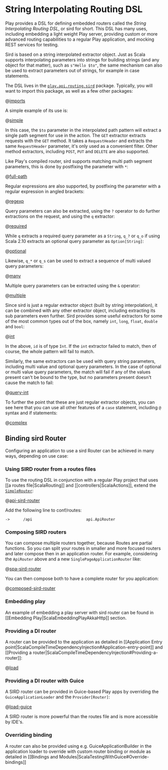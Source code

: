 <!--- Copyright (C) 2009-2017 Lightbend Inc. <https://www.lightbend.com> -->
# String Interpolating Routing DSL

Play provides a DSL for defining embedded routers called the *String Interpolating Routing DSL*, or sird for short.  This DSL has many uses, including embedding a light weight Play server, providing custom or more advanced routing capabilities to a regular Play application, and mocking REST services for testing.

Sird is based on a string interpolated extractor object.  Just as Scala supports interpolating parameters into strings for building strings (and any object for that matter), such as `s"Hello $to"`, the same mechanism can also be used to extract parameters out of strings, for example in case statements.

The DSL lives in the [`play.api.routing.sird`](api/scala/play/api/routing/sird/) package. Typically, you will want to import this package, as well as a few other packages:

@[imports](code/ScalaSirdRouter.scala)

A simple example of its use is:

@[simple](code/ScalaSirdRouter.scala)

In this case, the `$to` parameter in the interpolated path pattern will extract a single path segment for use in the action.  The `GET` extractor extracts requests with the `GET` method.  It takes a `RequestHeader` and extracts the same `RequestHeader` parameter, it's only used as a convenient filter.  Other method extractors, including `POST`, `PUT` and `DELETE` are also supported.

Like Play's compiled router, sird supports matching multi path segment parameters, this is done by postfixing the parameter with `*`:

@[full-path](code/ScalaSirdRouter.scala)

Regular expressions are also supported, by postfixing the parameter with a regular expression in angled brackets:

@[regexp](code/ScalaSirdRouter.scala)

Query parameters can also be extracted, using the `?` operator to do further extractions on the request, and using the `q` extractor:

@[required](code/ScalaSirdRouter.scala)

While `q` extracts a required query parameter as a `String`, `q_?` or `q_o` if using Scala 2.10 extracts an optional query parameter as `Option[String]`:

@[optional](code/ScalaSirdRouter.scala)

Likewise, `q_*` or `q_s` can be used to extract a sequence of multi valued query parameters:

@[many](code/ScalaSirdRouter.scala)

Multiple query parameters can be extracted using the `&` operator:

@[multiple](code/ScalaSirdRouter.scala)

Since sird is just a regular extractor object (built by string interpolation), it can be combined with any other extractor object, including extracting its sub parameters even further.  Sird provides some useful extractors for some of the most common types out of the box, namely `int`, `long`, `float`, `double` and `bool`:

@[int](code/ScalaSirdRouter.scala)

In the above, `id` is of type `Int`.  If the `int` extractor failed to match, then of course, the whole pattern will fail to match.

Similarly, the same extractors can be used with query string parameters, including multi value and optional query parameters.  In the case of optional or multi value query parameters, the match will fail if any of the values present can't be bound to the type, but no parameters present doesn't cause the match to fail:

@[query-int](code/ScalaSirdRouter.scala)

To further the point that these are just regular extractor objects, you can see here that you can use all other features of a `case` statement, including `@` syntax and if statements:

@[complex](code/ScalaSirdRouter.scala)

## Binding sird Router

Configuring an application to use a sird Router can be achieved in many ways, depending on use case:

### Using SIRD router from a routes files

To use the routing DSL in conjunction with a regular Play project that uses [[a routes file|ScalaRouting]] and [[controllers|ScalaActions]], extend the [`SimpleRouter`](api/scala/play/api/routing/SimpleRouter.html):

@[api-sird-router](code/ApiRouter.scala)

Add the following line to conf/routes:

```
->      /api                        api.ApiRouter
```

### Composing SIRD routers

You can compose multiple routers together, because Routes are partial functions. So you can split your routes in smaller and more focused routers and later compose then in an application router. For example, considering the `ApiRouter` above and a new `SinglePageApplicationRouter` like:

@[spa-sird-router](code/ApiRouter.scala)

You can then compose both to have a complete router for you application:

@[composed-sird-router](code/ApiRouter.scala)

### Embedding play

An example of embedding a play server with sird router can be found in [[Embedding Play|ScalaEmbeddingPlayAkkaHttp]] section.

### Providing a DI router

A router can be provided to the application as detailed in [[Application Entry point|ScalaCompileTimeDependencyInjection#Application-entry-point]] and [[Providing a router|ScalaCompileTimeDependencyInjection#Providing-a-router]]:

@[load](code/SirdAppLoader.scala)

### Providing a DI router with Guice

A SIRD router can be provided in Guice-based Play apps by overriding the `GuiceApplicationLoader` and the `Provider[Router]`:

@[load-guice](code/ScalaSimpleRouter.scala)

A SIRD router is more powerful than the routes file and is more accessible by IDE's.

### Overriding binding

A router can also be provided using e.g. GuiceApplicationBuilder in the application loader to override with custom router binding or module as detailed in [[Bindings and Modules|ScalaTestingWithGuice#Override-bindings]]
